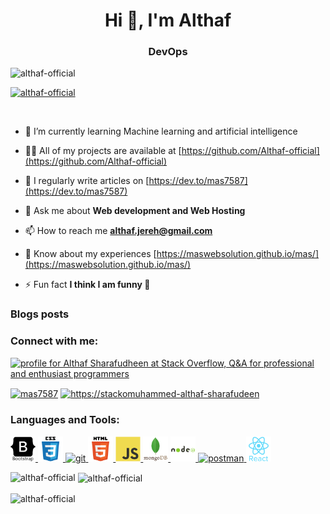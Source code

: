 <h1 align="center">Hi 👋, I'm Althaf</h1>
<h3 align="center"> DevOps  </h3>

<p align="left"> <img src="https://komarev.com/ghpvc/?username=althaf-official&label=Profile%20views&color=0e75b6&style=flat" alt="althaf-official" /> </p>

<p align="left"> <a href="https://github.com/ryo-ma/github-profile-trophy"><img src="https://github-profile-trophy.vercel.app/?username=althaf-official" alt="althaf-official" /></a> </p>

<p align="left"> <a href="https://twitter.com/" target="blank"><img src="https://img.shields.io/twitter/follow/?logo=twitter&style=for-the-badge" alt="" /></a> </p>

- 🌱 I’m currently learning Machine learning and artificial intelligence 

- 👨‍💻 All of my projects are available at [https://github.com/Althaf-official](https://github.com/Althaf-official)

- 📝 I regularly write articles on [https://dev.to/mas7587](https://dev.to/mas7587)

- 💬 Ask me about **Web development and Web Hosting**
              

- 📫 How to reach me **althaf.jereh@gmail.com**

- 📄 Know about my experiences [https://maswebsolution.github.io/mas/](https://maswebsolution.github.io/mas/)

- ⚡ Fun fact **I think I am funny 🤣**

### Blogs posts
<!-- BLOG-POST-LIST:START -->
<!-- BLOG-POST-LIST:END -->

<h3 align="left">Connect with me:</h3>
<p align="left">

<a href="https://stackoverflow.com/users/20074572/althaf-sharafudheen"><img src="https://stackoverflow.com/users/flair/20074572.png" width="208" height="58" alt="profile for Althaf Sharafudheen at Stack Overflow, Q&amp;A for professional and enthusiast programmers" title="profile for Althaf Sharafudheen at Stack Overflow, Q&amp;A for professional and enthusiast programmers"></a>

<a href="https://dev.to/mas7587" target="blank"><img align="center" src="https://raw.githubusercontent.com/rahuldkjain/github-profile-readme-generator/master/src/images/icons/Social/devto.svg" alt="mas7587" height="30" width="40" /></a>
<a href="https://stackoverflow.com/users/https://stackomuhammed-althaf-sharafudeen" target="blank"><img align="center" src="https://raw.githubusercontent.com/rahuldkjain/github-profile-readme-generator/master/src/images/icons/Social/stack-overflow.svg" alt="https://stackomuhammed-althaf-sharafudeen" height="30" width="40" /></a>
</p>

<h3 align="left">Languages and Tools:</h3>
<p align="left"> <a href="https://getbootstrap.com" target="_blank" rel="noreferrer"> <img src="https://raw.githubusercontent.com/devicons/devicon/master/icons/bootstrap/bootstrap-plain-wordmark.svg" alt="bootstrap" width="40" height="40"/> </a> <a href="https://www.w3schools.com/css/" target="_blank" rel="noreferrer"> <img src="https://raw.githubusercontent.com/devicons/devicon/master/icons/css3/css3-original-wordmark.svg" alt="css3" width="40" height="40"/> </a> <a href="https://git-scm.com/" target="_blank" rel="noreferrer"> <img src="https://www.vectorlogo.zone/logos/git-scm/git-scm-icon.svg" alt="git" width="40" height="40"/> </a> <a href="https://www.w3.org/html/" target="_blank" rel="noreferrer"> <img src="https://raw.githubusercontent.com/devicons/devicon/master/icons/html5/html5-original-wordmark.svg" alt="html5" width="40" height="40"/> </a> <a href="https://developer.mozilla.org/en-US/docs/Web/JavaScript" target="_blank" rel="noreferrer"> <img src="https://raw.githubusercontent.com/devicons/devicon/master/icons/javascript/javascript-original.svg" alt="javascript" width="40" height="40"/> </a> <a href="https://www.mongodb.com/" target="_blank" rel="noreferrer"> <img src="https://raw.githubusercontent.com/devicons/devicon/master/icons/mongodb/mongodb-original-wordmark.svg" alt="mongodb" width="40" height="40"/> </a> <a href="https://nodejs.org" target="_blank" rel="noreferrer"> <img src="https://raw.githubusercontent.com/devicons/devicon/master/icons/nodejs/nodejs-original-wordmark.svg" alt="nodejs" width="40" height="40"/> </a> <a href="https://postman.com" target="_blank" rel="noreferrer"> <img src="https://www.vectorlogo.zone/logos/getpostman/getpostman-icon.svg" alt="postman" width="40" height="40"/> </a> <a href="https://reactjs.org/" target="_blank" rel="noreferrer"> <img src="https://raw.githubusercontent.com/devicons/devicon/master/icons/react/react-original-wordmark.svg" alt="react" width="40" height="40"/> </a> </p>

<p><img align="left" src="https://github-readme-stats.vercel.app/api/top-langs?username=althaf-official&show_icons=true&locale=en&layout=compact" alt="althaf-official" /></p>

<p>&nbsp;<img align="center" src="https://github-readme-stats.vercel.app/api?username=althaf-official&show_icons=true&locale=en" alt="althaf-official" /></p>

<p><img align="center" src="https://github-readme-streak-stats.herokuapp.com/?user=althaf-official&" alt="althaf-official" /></p>
